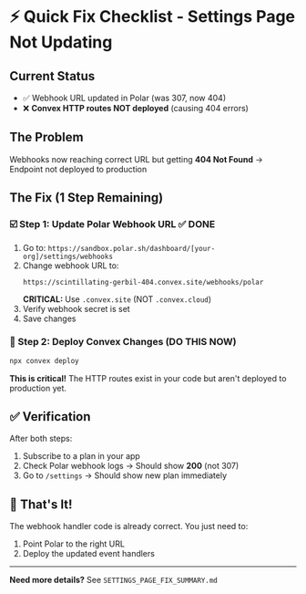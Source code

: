 # ⚡ Quick Fix Checklist - Settings Page Not Updating

## Current Status
- ✅ Webhook URL updated in Polar (was 307, now 404)
- ❌ **Convex HTTP routes NOT deployed** (causing 404 errors)

## The Problem
Webhooks now reaching correct URL but getting **404 Not Found** → Endpoint not deployed to production

## The Fix (1 Step Remaining)

### ☑️ Step 1: Update Polar Webhook URL ✅ DONE

1. Go to: `https://sandbox.polar.sh/dashboard/[your-org]/settings/webhooks`
2. Change webhook URL to:
   ```
   https://scintillating-gerbil-404.convex.site/webhooks/polar
   ```
   **CRITICAL:** Use `.convex.site` (NOT `.convex.cloud`)
3. Verify webhook secret is set
4. Save changes

### 🚨 Step 2: Deploy Convex Changes (DO THIS NOW)

```bash
npx convex deploy
```

**This is critical!** The HTTP routes exist in your code but aren't deployed to production yet.

## ✅ Verification

After both steps:
1. Subscribe to a plan in your app
2. Check Polar webhook logs → Should show **200** (not 307)
3. Go to `/settings` → Should show new plan immediately

## 🎯 That's It!

The webhook handler code is already correct. You just need to:
1. Point Polar to the right URL
2. Deploy the updated event handlers

---

**Need more details?** See `SETTINGS_PAGE_FIX_SUMMARY.md`
